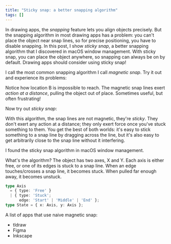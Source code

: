```yaml
---
title: "Sticky snap: a better snapping algorithm"
tags: []
---
```


In drawing apps,
the _snapping_ feature lets you align objects precisely.
But the snapping algorithm in most drawing apps has a problem:
you can't place the object near snap lines,
so for precise positioning, you have to disable snapping.
In this post, I show _sticky snap_, a better snapping algorithm that I discovered in macOS window management.
With sticky snap, you can place the object anywhere, so snapping can always be on by default.
Drawing apps should consider using sticky snap!

I call the most common snapping algorithm I call _magnetic snap_.
Try it out and experience its problems:

<canvas id="magnetic-snap-app"></canvas>

Notice how location B is impossible to reach.
The magnetic snap lines exert _action at a distance_,
pulling the object out of place.
Sometimes useful, but often frustrating!

Now try out _sticky snap_:

<canvas id="sticky-snap-app"></canvas>

With this algorithm, the snap lines are not magnetic, they're _sticky_.
They don't exert any action at a distance;
they only exert force once you've stuck something to them.
You get the best of both worlds:
it's easy to stick something to a snap line by dragging across the line,
but it's also easy to get arbitrarily close to the snap line without it interfering.

I found the sticky snap algorithm in macOS window management.


What's the algorithm?
The object has two axes, X and Y.
Each axis is either free,
or one of its edges is stuck to a snap line.
When an edge touches/crosses a snap line, it becomes stuck.
When pulled far enough away, it becomes unstuck.



```ts
type Axis
  = { type: 'Free' }
  | { type: 'Stuck';
      edge: 'Start' | 'Middle' | 'End' };
type State = { x: Axis, y: Axis };
```

A list of apps that use naive magnetic snap:
- tldraw
- Figma
- Inkscape


<script type="module" src="./magnetic.js"></script>
<script type="module" src="./sticky.js"></script>